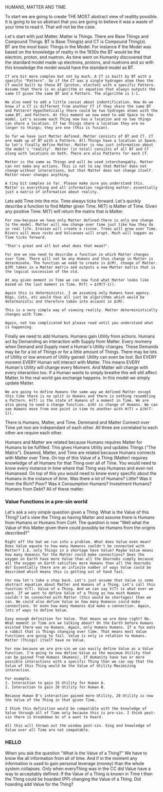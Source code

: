 HUMANS, MATTER AND TIME.

To start we are going to create THE MOST abstract view of realitty possible. It is going to be so abstract that you are going to believe it was a waste of your time to read it. That will not be the case. 


Let's start with just Matter.
    Matter is Things. There are Base Things and Compound Things. BT is Base Thing(s) and CT is Compound Thing(s).  
    BT are the most basic Things in the Model. For instance if the Model was based on the knowledge of reality in the 1930s the BT would be the electron, proton, and nuetron. As time went on Humanity discovered that the standard model made up electrons, protons, and nuetrons and so with this knowledge the model would have the standard model as BT. 

    CT are bit more complex but not by much. A CT is built by BT with a specific "Pattern". So if the CT was a single hydrogen atom then the CT would built by these BT {proton, electon} with a specific Pattern. Assume that there is an algorithm or equation that always outputs the same CT given the same BT and a Pattern. The algorithm is 1-1.

    We also need to add a little caviat about indentification. How do we know if a CT is different from another CT if they share the same BT and Pattern? Hypothetically there could be two hydrogen atoms with the same BT, and Pattern. At this moment we now need to add Space to the model. Let's assume each Thing now has a location and no two things can share a location. If two things share a location they are no longer to things; they are one (This is fusion). 

    So far we have just Matter defined. Matter consists of BT and CT. CT are made up of BT with a Pattern. All Things have a location in Space. So let's finally define Matter. Matter is now just information about the model's "reality". Matter (in total) consists of all BT and CT along with locations on both. There are also Patterns for each CT. 

    Matter is the same as Things and will be used interchangably. Matter can not make any actions. This is not to say that Matter does not change without interactions, but that Matter does not change itself. Matter never changes anything.

    A tiny bit complex so far. Please make sure you understand this. Matter is everything and all information regarding matter; essentially just a matrix of information about reality.

Lets add Time into the mix. Time always ticks forward.
    Let's quickly describe a function to find Matter given Time. M(T) is Matter of Time. Given any positive Time: M(T) will return the matrix that is Matter. 

    For now-because we have only Matter defined-there is only one change to the model. Matter will now change over time just like how they do in real life. Erosion will create a rivine. Trees will grow over Time. Rivers will move rocks and Volcanoes will erupt. Much will happen as Time ticks forward. 
    
    "That's great and all but what does that mean?". 

    For one we now need to describe a function in which Matter changes over Time. There will not be any Humans and thus change in Matter is determinate. The function we need to create is Δ(M), change of Matter. Δ(M) takes in a Matter matrix and outputs a new Matter matrix that is the logical succession of the old.
    
    At any given moment in Time we can now find what Matter looks like based on the last moment in Time. M(T) = Δ(M(T-1)).

    Again this is deterministic. I am assuming only Humans have agency. Dogs, Cats, etc would thus all just be algorithms which would be deterministic and therefore taken into account in Δ(M).

    This is a very simple way of viewing reality. Matter deterministically changes with Time. 

    Again, not too complicated but please read until you understand what is happening.

Finally we need to add Humans.
    Humans gain Utility from actions. Humans act by Demanding an interaction with Supply from Matter. Every momeny when Demand and Supply meet a Human's Utility changes. These Demands may be for a lot of Things or for a little amount of Things. There may be lots of Utility or low amount of Utility gained. Utility can even be lost. But EVERY moment EVERY Human will interact with Matter. This means EVERY Human's Utility will change every Moment. And Matter will change with every interaction too. If a Human wants to simply breathe this will still affect Matter. In the real world gas exchange happens. In this model we simply update Matter. 

    We are going to define Humans the same way we defined Matter except this time there is no split in Humans and there is nothing resembling a Pattern. H(T) is the state of Humans of a moment in Time. We are also going to need a change function. Δ(H) is change of Humans. We can see Humans move from one point in time to another with H(T) = Δ(H(T-1)).














There is Humans, Matter, and Time. Demmand and Matter Connect over Time yet non are independant of each other. All three are correlated to each other are require each other.

Humans and Matter are related because Humans requires Matter for Humans to be fulfilled. This gives Humans Utility and updates Things ("The Matrix").
Deamnd, Matter, and Time are related because Humans connects with Matter over Time. On top of this Value of a Thing (Matter) requires knowledge of all Humans for that Thing over all of Time. You would need to know every instance in time where that Thing was Humanss and even not Humansed. On top of this you would need to know every specific about the Humans in the instance of time. Was there a lot of Humans? Little? Was it from the Rich? Poor? Was it Consumption Humans? Investment Humans? Humans from Debt? All of these matter.


### Value Functions in a pre-sin world
Let's ask a _very simple_ question given a Thing. What is the Value of this Thing?
    Let's view the Thing as having Matter and assume there is Humans from Humans or Humans from CoH.
    The question is now "Well what the Value of this Matter given there could possibly be Humans from the origins described?"
    
    Right off the bat we run into a problem. What does Value even mean? Does Value equate to how many Humanss couldn't be connected with Matter? I.E. only Things in a shortage have Value? Maybe Value means how many Humanss for the Matter could make connections? Does the oxygen on Earth have more Value than all the Doornobs simply because all the oxygen on Earth satisfies more Humans than all the doornobs do? Essentially there are an infinite number of ways Value could be described which means this is getting out of hand fast. 
    
    For now let's take a step back. Let's just assume that Value is some abstract equation about Matter and Humans of a Thing. Let's call this function V(T). Value of a Thing. And we can say V(T) is what ever we want. If we want to define Value of a Thing as how much Humans couldn't be connected with Matter (this would be shortages) than we can. We could also define Value as how many Humanss could make connections. Or even how many Humanss did make a connection. Again, lots of ways to define Value.

    Easy enough definition for Value. That means we are done right? No. What moment in Time are we talking about? On the Earth before Humans existed there was no Humans. Again, only Humans Humans. If a fox eats a rabbit that is Things changing over time. That means most Value Functions are going to fail. Value is only in relation to Humans. Matter (Things) itself have no Value.

    For now because we are pre-sin we can easily define Value as a Value Function. I'm going to now define Value as the maximum Utility that can be gained from Humans (Humans). If Humanity have two or more possible interactions with a specific Thing than we can say that the Value of this Thing would be the Value of Utility Maximizing interaction. 

    For example.
    1. Interaction to gain 15 Utility for Human A.
    2. Interaction to gain 20 Utility for Human B.

    Because Human B's interaction gained more Utility, 20 Utility is now the Value of the Thing in that given Time.

    I think this definition would be compatible with the knowledge of Value through all of Time only because this is pre-sin. I think post-sin there is breakdown bc of a want to hoard.

    All this will thrown out the window post-sin. Sing and knowledge of Value over all Time are not compatable.

### HELLO

When you ask the question "What is the Value of a Thing?" We have to know the all information from all of time. And if in the moment any information is used to gain personal leverage (money) than the whole system collapses. Only when everyThing was in the CC did Value have a way to acceptably defined. If the Value of a Thing is known in Time t then the Thing could be hoarded (PP) changing the Value of a Thing. Did hoarding add Value for the Thing?


